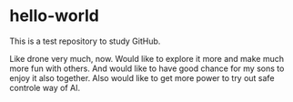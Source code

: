 # hello-world
This is a test repository to study GitHub.

Like drone very much, now. Would like to explore it more and make much more fun with others. And would like to have good chance for my sons to enjoy it also together. Also would like to get more power to try out safe controle way of AI.
